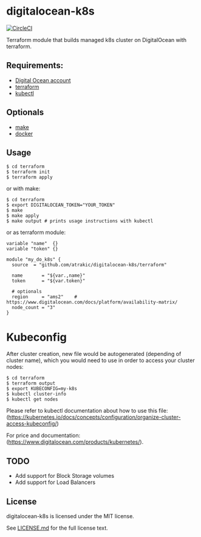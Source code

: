 # digitalocean-k8s
[![CircleCI](https://circleci.com/gh/atrakic/digitalocean-k8s.svg?style=svg)](https://circleci.com/gh/atrakic/digitalocean-k8s)

Terraform module that builds managed k8s cluster on DigitalOcean with terraform.

## Requirements:
* [Digital Ocean account](https://cloud.digitalocean.com/login) 
* [terraform](https://www.terraform.io/)
* [kubectl](https://kubernetes.io/docs/tasks/tools/install-kubectl/#install-kubectl)

## Optionals
* [make](https://www.gnu.org/software/make/)
* [docker](https://docs.docker.com/)

## Usage
```shell
$ cd terraform
$ terraform init
$ terraform apply
```

or with make:
``` shell
$ cd terraform
$ export DIGITALOCEAN_TOKEN="YOUR_TOKEN"
$ make
$ make apply
$ make output # prints usage instructions with kubectl
```

or as terraform module:
``` hcl
variable "name"  {}
variable "token" {}

module "my_do_k8s" {
  source  = "github.com/atrakic/digitalocean-k8s/terraform"

  name       = "${var.,name}"
  token      = "${var.token}"

  # optionals
  region     = "ams2"    # https://www.digitalocean.com/docs/platform/availability-matrix/
  node_count = "3"
}
``` 

# Kubeconfig
After cluster creation, new file would be autogenerated (depending of cluster name), which you would need to use in order to access your cluster nodes:
``` shell
$ cd terraform
$ terraform output
$ export KUBECONFIG=my-k8s
$ kubectl cluster-info
$ kubectl get nodes
```

Please refer to kubectl documentation about how to use this file: (https://kubernetes.io/docs/concepts/configuration/organize-cluster-access-kubeconfig/)

For price and documentation:
(https://www.digitalocean.com/products/kubernetes/).

## TODO
- Add support for Block Storage volumes
- Add support for Load Balancers

## License
digitalocean-k8s is licensed under the MIT license.

See [LICENSE.md](https://github.com/atrakic/digitalocean-k8s/blob/master/LICENSE.md) for the full license text.
